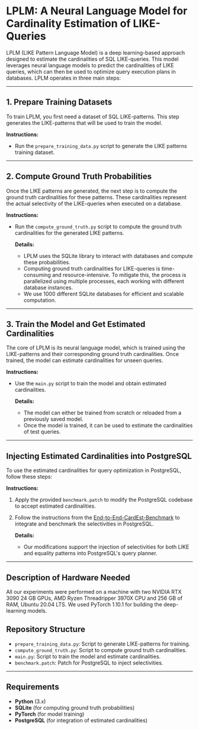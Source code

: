 # LPLM: A Neural Language Model for Cardinality Estimation of LIKE-Queries

LPLM (LIKE Pattern Language Model) is a deep learning-based approach designed to estimate the cardinalities of SQL LIKE-queries. This model leverages neural language models to predict the cardinalities of LIKE queries, which can then be used to optimize query execution plans in databases. LPLM operates in three main steps:

---

## 1. Prepare Training Datasets

To train LPLM, you first need a dataset of SQL LIKE-patterns. This step generates the LIKE-patterns that will be used to train the model.

**Instructions:**
- Run the `prepare_training_data.py` script to generate the LIKE patterns training dataset.

---

## 2. Compute Ground Truth Probabilities

Once the LIKE patterns are generated, the next step is to compute the ground truth cardinalities for these patterns. These cardinalities represent the actual selectivity of the LIKE-queries when executed on a database.

**Instructions:**
- Run the `compute_ground_truth.py` script to compute the ground truth cardinalities for the generated LIKE patterns.
  
  **Details:**
  - LPLM uses the SQLite library to interact with databases and compute these probabilities.
  - Computing ground truth cardinalities for LIKE-queries is time-consuming and resource-intensive. To mitigate this, the process is parallelized using multiple processes, each working with different database instances.
  - We use 1000 different SQLite databases for efficient and scalable computation.

---

## 3. Train the Model and Get Estimated Cardinalities

The core of LPLM is its neural language model, which is trained using the LIKE-patterns and their corresponding ground truth cardinalities. Once trained, the model can estimate cardinalities for unseen queries.

**Instructions:**
- Use the `main.py` script to train the model and obtain estimated cardinalities.
  
  **Details:**
  - The model can either be trained from scratch or reloaded from a previously saved model.
  - Once the model is trained, it can be used to estimate the cardinalities of test queries.

---

## Injecting Estimated Cardinalities into PostgreSQL

To use the estimated cardinalities for query optimization in PostgreSQL, follow these steps:

**Instructions:**
1. Apply the provided `benchmark.patch` to modify the PostgreSQL codebase to accept estimated cardinalities.
2. Follow the instructions from the [End-to-End-CardEst-Benchmark](https://github.com/Nathaniel-Han/End-to-End-CardEst-Benchmark) to integrate and benchmark the selectivities in PostgreSQL.
   
   **Details:**
   - Our modifications support the injection of selectivities for both LIKE and equality patterns into PostgreSQL's query planner.

---

## Description of Hardware Needed
All our experiments were performed on a machine with two NVIDIA RTX 3090 24
GB GPUs, AMD Ryzen Threadripper 3970X CPU and 256 GB of RAM, Ubuntu 20.04 LTS. We used
PyTorch 1.10.1 for building the deep-learning models.


## Repository Structure

- `prepare_training_data.py`: Script to generate LIKE-patterns for training.
- `compute_ground_truth.py`: Script to compute ground truth cardinalities.
- `main.py`: Script to train the model and estimate cardinalities.
- `benchmark.patch`: Patch for PostgreSQL to inject selectivities.
  
---

## Requirements

- **Python** (3.x)
- **SQLite** (for computing ground truth probabilities)
- **PyTorch** (for model training)
- **PostgreSQL** (for integration of estimated cardinalities)

